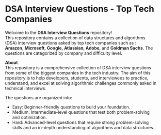 # DSA Interview Questions - Top Tech Companies
Welcome to the **DSA Interview Questions** repository! 
<br>
This repository contains a collection of data structures and algorithms (DSA) interview questions asked by top tech companies such as : <br>
**Amazon**, **Microsoft**, **Google**, **Atlassian**, **Adobe**, and **Goldman Sachs**. The questions are categorized by company and difficulty level.
<br>

**About**
<br>
This repository is a comprehensive collection of DSA interview questions from some of the biggest companies in the tech industry. The aim of this repository is to help developers, students, and interviewees to practice, understand, and excel at solving algorithmic challenges commonly asked in technical interviews.

The questions are organized into:

- Easy: Beginner-friendly questions to build your foundation.
- Medium: Intermediate-level questions that test both problem-solving and optimization.
- Hard: Advanced-level questions that require strong problem-solving skills and an in-depth understanding of algorithms and data structures.
